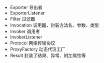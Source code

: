 
* Exporter 导出者
* ExporterListener
* Filter 过滤器
* Invocation 调用器，封装方法名、参数、类型
* Invoker 调用者
* InvokerListener
* Protocol 网络传输协议
* ProxyFactory 动态代理工厂
* Result 封装了结果、异常、附加属性等
